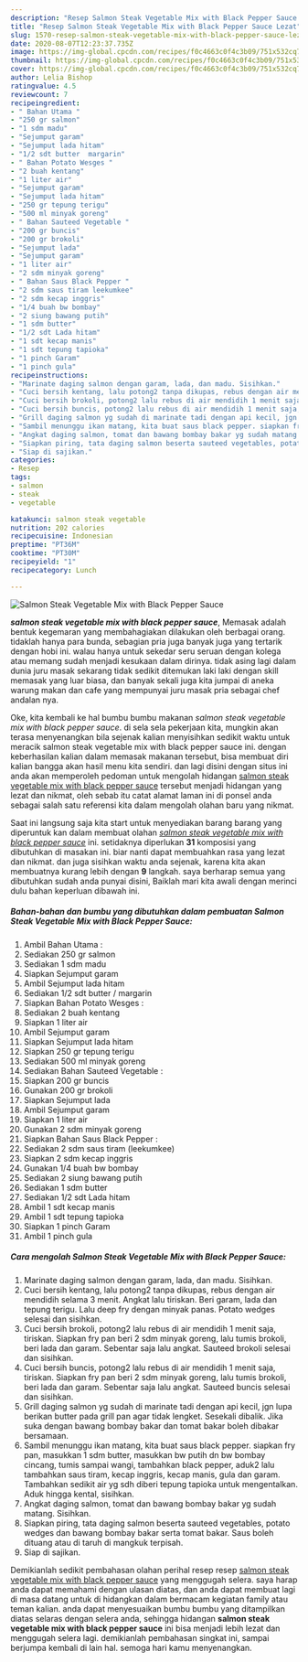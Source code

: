 ```yaml
---
description: "Resep Salmon Steak Vegetable Mix with Black Pepper Sauce Lezat"
title: "Resep Salmon Steak Vegetable Mix with Black Pepper Sauce Lezat"
slug: 1570-resep-salmon-steak-vegetable-mix-with-black-pepper-sauce-lezat
date: 2020-08-07T12:23:37.735Z
image: https://img-global.cpcdn.com/recipes/f0c4663c0f4c3b09/751x532cq70/salmon-steak-vegetable-mix-with-black-pepper-sauce-foto-resep-utama.jpg
thumbnail: https://img-global.cpcdn.com/recipes/f0c4663c0f4c3b09/751x532cq70/salmon-steak-vegetable-mix-with-black-pepper-sauce-foto-resep-utama.jpg
cover: https://img-global.cpcdn.com/recipes/f0c4663c0f4c3b09/751x532cq70/salmon-steak-vegetable-mix-with-black-pepper-sauce-foto-resep-utama.jpg
author: Lelia Bishop
ratingvalue: 4.5
reviewcount: 7
recipeingredient:
- " Bahan Utama "
- "250 gr salmon"
- "1 sdm madu"
- "Sejumput garam"
- "Sejumput lada hitam"
- "1/2 sdt butter  margarin"
- " Bahan Potato Wesges "
- "2 buah kentang"
- "1 liter air"
- "Sejumput garam"
- "Sejumput lada hitam"
- "250 gr tepung terigu"
- "500 ml minyak goreng"
- " Bahan Sauteed Vegetable "
- "200 gr buncis"
- "200 gr brokoli"
- "Sejumput lada"
- "Sejumput garam"
- "1 liter air"
- "2 sdm minyak goreng"
- " Bahan Saus Black Pepper "
- "2 sdm saus tiram leekumkee"
- "2 sdm kecap inggris"
- "1/4 buah bw bombay"
- "2 siung bawang putih"
- "1 sdm butter"
- "1/2 sdt Lada hitam"
- "1 sdt kecap manis"
- "1 sdt tepung tapioka"
- "1 pinch Garam"
- "1 pinch gula"
recipeinstructions:
- "Marinate daging salmon dengan garam, lada, dan madu. Sisihkan."
- "Cuci bersih kentang, lalu potong2 tanpa dikupas, rebus dengan air mendidih selama 3 menit. Angkat lalu tiriskan. Beri garam, lada dan tepung terigu. Lalu deep fry dengan minyak panas. Potato wedges selesai dan sisihkan."
- "Cuci bersih brokoli, potong2 lalu rebus di air mendidih 1 menit saja, tiriskan. Siapkan fry pan beri 2 sdm minyak goreng, lalu tumis brokoli, beri lada dan garam. Sebentar saja lalu angkat. Sauteed brokoli selesai dan sisihkan."
- "Cuci bersih buncis, potong2 lalu rebus di air mendidih 1 menit saja, tiriskan. Siapkan fry pan beri 2 sdm minyak goreng, lalu tumis brokoli, beri lada dan garam. Sebentar saja lalu angkat. Sauteed buncis selesai dan sisihkan."
- "Grill daging salmon yg sudah di marinate tadi dengan api kecil, jgn lupa berikan butter pada grill pan agar tidak lengket. Sesekali dibalik. Jika suka dengan bawang bombay bakar dan tomat bakar boleh dibakar bersamaan."
- "Sambil menunggu ikan matang, kita buat saus black pepper. siapkan fry pan, masukkan 1 sdm butter, masukkan bw putih dn bw bombay cincang, tumis sampai wangi, tambahkan black pepper, aduk2 lalu tambahkan saus tiram, kecap inggris, kecap manis, gula dan garam. Tambahkan sedikit air yg sdh diberi tepung tapioka untuk mengentalkan. Aduk hingga kental, sisihkan."
- "Angkat daging salmon, tomat dan bawang bombay bakar yg sudah matang. Sisihkan."
- "Siapkan piring, tata daging salmon beserta sauteed vegetables, potato wedges dan bawang bombay bakar serta tomat bakar. Saus boleh dituang atau di taruh di mangkuk terpisah."
- "Siap di sajikan."
categories:
- Resep
tags:
- salmon
- steak
- vegetable

katakunci: salmon steak vegetable 
nutrition: 202 calories
recipecuisine: Indonesian
preptime: "PT36M"
cooktime: "PT30M"
recipeyield: "1"
recipecategory: Lunch

---
```



![Salmon Steak Vegetable Mix with Black Pepper Sauce](https://img-global.cpcdn.com/recipes/f0c4663c0f4c3b09/751x532cq70/salmon-steak-vegetable-mix-with-black-pepper-sauce-foto-resep-utama.jpg)

<b><i>salmon steak vegetable mix with black pepper sauce</i></b>, Memasak adalah bentuk kegemaran yang membahagiakan dilakukan oleh berbagai orang. tidaklah hanya para bunda, sebagian pria juga banyak juga yang tertarik dengan hobi ini. walau hanya untuk sekedar seru seruan dengan kolega atau memang sudah menjadi kesukaan dalam dirinya. tidak asing lagi dalam dunia juru masak sekarang tidak sedikit ditemukan laki laki dengan skill memasak yang luar biasa, dan banyak sekali juga kita jumpai di aneka warung makan dan cafe yang mempunyai juru masak pria sebagai chef andalan nya.



Oke, kita kembali ke hal bumbu bumbu makanan <i>salmon steak vegetable mix with black pepper sauce</i>. di sela sela pekerjaan kita, mungkin akan terasa menyenangkan bila sejenak kalian menyisihkan sedikit waktu untuk meracik salmon steak vegetable mix with black pepper sauce ini. dengan keberhasilan kalian dalam memasak makanan tersebut, bisa membuat diri kalian bangga akan hasil menu kita sendiri. dan lagi disini dengan situs ini anda akan memperoleh pedoman untuk mengolah hidangan <u>salmon steak vegetable mix with black pepper sauce</u> tersebut menjadi hidangan yang lezat dan nikmat, oleh sebab itu catat alamat laman ini di ponsel anda sebagai salah satu referensi kita dalam mengolah olahan baru yang nikmat.


Saat ini langsung saja kita start untuk menyediakan barang barang yang diperuntuk kan dalam membuat olahan <u><i>salmon steak vegetable mix with black pepper sauce</i></u> ini. setidaknya diperlukan <b>31</b> komposisi yang dibutuhkan di masakan ini. biar nanti dapat membuahkan rasa yang lezat dan nikmat. dan juga sisihkan waktu anda sejenak, karena kita akan membuatnya kurang lebih dengan <b>9</b> langkah. saya berharap semua yang dibutuhkan sudah anda punyai disini, Baiklah mari kita awali dengan merinci dulu bahan keperluan dibawah ini.

<!--inarticleads1-->

##### Bahan-bahan dan bumbu yang dibutuhkan dalam pembuatan Salmon Steak Vegetable Mix with Black Pepper Sauce:

1. Ambil  Bahan Utama :
1. Sediakan 250 gr salmon
1. Sediakan 1 sdm madu
1. Siapkan Sejumput garam
1. Ambil Sejumput lada hitam
1. Sediakan 1/2 sdt butter / margarin
1. Siapkan  Bahan Potato Wesges :
1. Sediakan 2 buah kentang
1. Siapkan 1 liter air
1. Ambil Sejumput garam
1. Siapkan Sejumput lada hitam
1. Siapkan 250 gr tepung terigu
1. Sediakan 500 ml minyak goreng
1. Sediakan  Bahan Sauteed Vegetable :
1. Siapkan 200 gr buncis
1. Gunakan 200 gr brokoli
1. Siapkan Sejumput lada
1. Ambil Sejumput garam
1. Siapkan 1 liter air
1. Gunakan 2 sdm minyak goreng
1. Siapkan  Bahan Saus Black Pepper :
1. Sediakan 2 sdm saus tiram (leekumkee)
1. Siapkan 2 sdm kecap inggris
1. Gunakan 1/4 buah bw bombay
1. Sediakan 2 siung bawang putih
1. Sediakan 1 sdm butter
1. Sediakan 1/2 sdt Lada hitam
1. Ambil 1 sdt kecap manis
1. Ambil 1 sdt tepung tapioka
1. Siapkan 1 pinch Garam
1. Ambil 1 pinch gula




<!--inarticleads2-->

##### Cara mengolah Salmon Steak Vegetable Mix with Black Pepper Sauce:

1. Marinate daging salmon dengan garam, lada, dan madu. Sisihkan.
1. Cuci bersih kentang, lalu potong2 tanpa dikupas, rebus dengan air mendidih selama 3 menit. Angkat lalu tiriskan. Beri garam, lada dan tepung terigu. Lalu deep fry dengan minyak panas. Potato wedges selesai dan sisihkan.
1. Cuci bersih brokoli, potong2 lalu rebus di air mendidih 1 menit saja, tiriskan. Siapkan fry pan beri 2 sdm minyak goreng, lalu tumis brokoli, beri lada dan garam. Sebentar saja lalu angkat. Sauteed brokoli selesai dan sisihkan.
1. Cuci bersih buncis, potong2 lalu rebus di air mendidih 1 menit saja, tiriskan. Siapkan fry pan beri 2 sdm minyak goreng, lalu tumis brokoli, beri lada dan garam. Sebentar saja lalu angkat. Sauteed buncis selesai dan sisihkan.
1. Grill daging salmon yg sudah di marinate tadi dengan api kecil, jgn lupa berikan butter pada grill pan agar tidak lengket. Sesekali dibalik. Jika suka dengan bawang bombay bakar dan tomat bakar boleh dibakar bersamaan.
1. Sambil menunggu ikan matang, kita buat saus black pepper. siapkan fry pan, masukkan 1 sdm butter, masukkan bw putih dn bw bombay cincang, tumis sampai wangi, tambahkan black pepper, aduk2 lalu tambahkan saus tiram, kecap inggris, kecap manis, gula dan garam. Tambahkan sedikit air yg sdh diberi tepung tapioka untuk mengentalkan. Aduk hingga kental, sisihkan.
1. Angkat daging salmon, tomat dan bawang bombay bakar yg sudah matang. Sisihkan.
1. Siapkan piring, tata daging salmon beserta sauteed vegetables, potato wedges dan bawang bombay bakar serta tomat bakar. Saus boleh dituang atau di taruh di mangkuk terpisah.
1. Siap di sajikan.




Demikianlah sedikit pembahasan olahan perihal resep resep <u>salmon steak vegetable mix with black pepper sauce</u> yang menggugah selera. saya harap anda dapat memahami dengan ulasan diatas, dan anda dapat membuat lagi di masa datang untuk di hidangkan dalam bermacam kegiatan family atau teman kalian. anda dapat menyesuaikan bumbu bumbu yang ditampilkan diatas selaras dengan selera anda, sehingga hidangan <b>salmon steak vegetable mix with black pepper sauce</b> ini bisa menjadi lebih lezat dan menggugah selera lagi. demikianlah pembahasan singkat ini, sampai berjumpa kembali di lain hal. semoga hari kamu menyenangkan.
